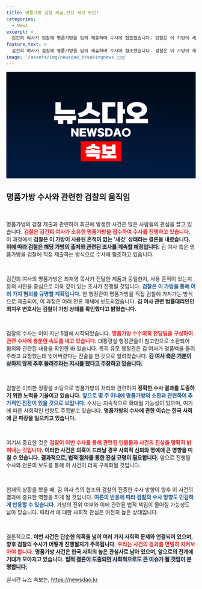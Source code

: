 ```yaml
---
title: 명품가방 검찰 제출…완전 새것 확인!
categories:
  - News
excerpt: >
  김건희 여사가 검찰에 명품가방을 임의 제출하며 수사에 협조했습니다. 검찰은 이 가방이 새것 상태임을 확인하고, 향후 사용 여부에 대한 조사를 진행할 예정입니다. 과연 이 명품가방의 진실은?
feature_text: >
  김건희 여사가 검찰에 명품가방을 임의 제출하며 수사에 협조했습니다. 검찰은 이 가방이 새것 상태임을 확인하고, 향후 사용 여부에 대한 조사를 진행할 예정입니다. 과연 이 명품가방의 진실은?
image: '/assets/img/newsdao_breakingnews.jpg'
---
```


<p><img src="/assets/img/newsdao_breakingnews.jpg" alt="implanttips 속보" /></p>

<h2 data-ke-size="size26">명품가방 수사와 관련한 검찰의 움직임</h2>

<p data-ke-size="size16">&nbsp;</p>

<p>명품가방의 검찰 제출과 관련하여 최근에 발생한 사건은 많은 사람들의 관심을 끌고 있습니다. <b><span style="color: #ee2323;">검찰은 김건희 여사가 소유한 명품가방을 접수하여 수사를 진행하고 있습니다.</span></b> 이 과정에서 <strong>검찰은 이 가방이 사용된 흔적이 없는 '새것' 상태라는 결론을 내렸습니다.</strong> <b><span style="background-color: #21538527;">이에 따라 검찰은 해당 가방의 출처와 관련된 조사를 계속할 예정입니다.</span></b> 김 여사 측은 명품가방을 검찰에 직접 제출하는 방식으로 수사에 협조하고 있습니다.</p>

<p data-ke-size="size16">&nbsp;</p>

<p>김건희 여사의 명품가방은 최재영 목사가 전달한 제품과 동일한지, 사용 흔적이 있는지 등의 사안을 중심으로 더욱 깊이 있는 조사가 진행될 것입니다. <b><span style="color: #1a5490;">검찰은 이 가방을 통해 여러 가지 혐의를 규명할 계획입니다.</span></b> 한 행정관이 명품가방을 직접 검찰에 가져가는 방식으로 제출되어, 이 과정은 여러 언론 매체에 보도되었습니다. <strong>김 여사 관련 법률대리인인 최지우 변호사는 검찰이 가방 상태를 확인했다고 밝혔습니다.</strong></p>

<p data-ke-size="size16">&nbsp;</p>

<p>검찰의 수사는 이미 지난 5월에 시작되었습니다. <b><span style="color: #ee2323;">명품가방 수수의혹 전담팀을 구성하여 관련 수사에 충분한 속도를 내고 있습니다.</span></b> 대통령실 행정관들이 참고인으로 소환되어 혐의와 관련된 내용을 확인한 바 있습니다. 특히 유모 행정관은 김 여사가 명품백을 돌려주라고 요청했는데 잊어버렸다는 진술을 한 것으로 알려졌습니다. <b><span style="background-color: #21538527;">김 여사 측은 기분이 상하지 않게 추후 돌려주라는 지시를 했다고 주장하고 있습니다.</span></b></p>

<p data-ke-size="size16">&nbsp;</p>

<p>검찰은 이러한 정황을 바탕으로 명품가방의 처리와 관련하여 <strong>정확한 수사 결과를 도출하기 위한 노력을 기울이고 있습니다.</strong> <b><span style="color: #1a5490;">앞으로 몇 주 이내에 명품가방의 소환과 관련하여 추가적인 진전이 있을 것으로 보입니다.</span></b> 수사는 지속적으로 확대될 가능성이 있으며, 여기에 따른 사회적인 반향도 주목받고 있습니다. <strong>명품가방의 수사에 관한 이슈는 한국 사회에 큰 파장을 일으키고 있습니다.</strong></p>

<p data-ke-size="size16">&nbsp;</p>

<p>여기서 중요한 것은 <b><span style="color: #ee2323;">검찰이 이번 수사를 통해 관련된 인물들과 사건의 진상을 명확히 밝혀내는 것입니다.</span></b> <strong>이러한 사건은 의혹이 드러날 경우 사회적 신뢰와 명예에 큰 영향을 미칠 수 있습니다.</strong> <b><span style="background-color: #21538527;">결과적으로, 법적 절차를 통한 진실 규명이 필요합니다.</span></b> 앞으로 진행될 수사와 언론의 보도를 통해 이 사건이 더욱 구체화될 것입니다.</p>

<p data-ke-size="size16">&nbsp;</p>

<p>현재의 상황을 봤을 때, 김 여사 측의 협조와 검찰의 진중한 수사 방향이 향후 이 사건의 결과에 중요한 역할을 하게 될 것입니다. <b><span style="color: #1a5490;">여론의 반응에 따라 검찰의 수사 방향도 민감하게 반응할 수 있습니다.</span></b> 가방의 진위 여부와 이에 관련된 법적 책임이 물어질 가능성도 남아 있습니다. 따라서 에 대한 사회적 관심은 여전히 높은 상태입니다. </p>

<p data-ke-size="size16">&nbsp;</p>

<p>결론적으로, <strong>이번 사건은 단순한 의혹을 넘어 여러 가지 사회적 문제와 연결되어 있으며, 향후 검찰의 수사가 어떻게 진행될지가 주목됩니다.</strong> <b><span style="color: #ee2323;">우리는 사건의 경과를 면밀히 지켜보아야 합니다.</span></b> <strong>명품가방 사건은 한국 사회의 높은 관심사로 남아 있으며, 앞으로의 전개에 기대가 모아지고 있습니다.</strong> <b><span style="background-color: #21538527;">법적 결론이 도출되면 사회적으로도 큰 이슈가 될 것임이 분명합니다.</span></b></p>
실시간 뉴스 속보는, <a href="https://newsdao.kr" rel="dofollow">https://newsdao.kr</a>


